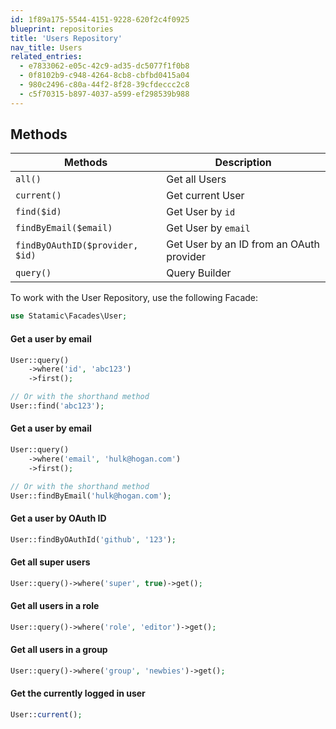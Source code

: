 ```yaml
---
id: 1f89a175-5544-4151-9228-620f2c4f0925
blueprint: repositories
title: 'Users Repository'
nav_title: Users
related_entries:
  - e7833062-e05c-42c9-ad35-dc5077f1f0b8
  - 0f8102b9-c948-4264-8cb8-cbfbd0415a04
  - 980c2496-c80a-44f2-8f28-39cfdeccc2c8
  - c5f70315-b897-4037-a599-ef298539b988
---
```

## Methods

| Methods | Description |
| ------- | ----------- |
| `all()` | Get all Users |
| `current()` | Get current User |
| `find($id)` | Get User by `id` |
| `findByEmail($email)` | Get User by `email` |
| `findByOAuthID($provider, $id)` | Get User by an ID from an OAuth provider  |
| `query()` | Query Builder |


To work with the User Repository, use the following Facade:

```php
use Statamic\Facades\User;
```

#### Get a user by email

```php
User::query()
    ->where('id', 'abc123')
    ->first();

// Or with the shorthand method
User::find('abc123');
```

#### Get a user by email

```php
User::query()
    ->where('email', 'hulk@hogan.com')
    ->first();

// Or with the shorthand method
User::findByEmail('hulk@hogan.com');
```

#### Get a user by OAuth ID

```php
User::findByOAuthId('github', '123');
```

#### Get all super users

```php
User::query()->where('super', true)->get();
```

#### Get all users in a role

```php
User::query()->where('role', 'editor')->get();
```

#### Get all users in a group

```php
User::query()->where('group', 'newbies')->get();
```

#### Get the currently logged in user

```php
User::current();
```

